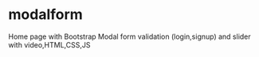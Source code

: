 # modalform
Home page with Bootstrap Modal form validation (login,signup) and slider with video,HTML,CSS,JS
